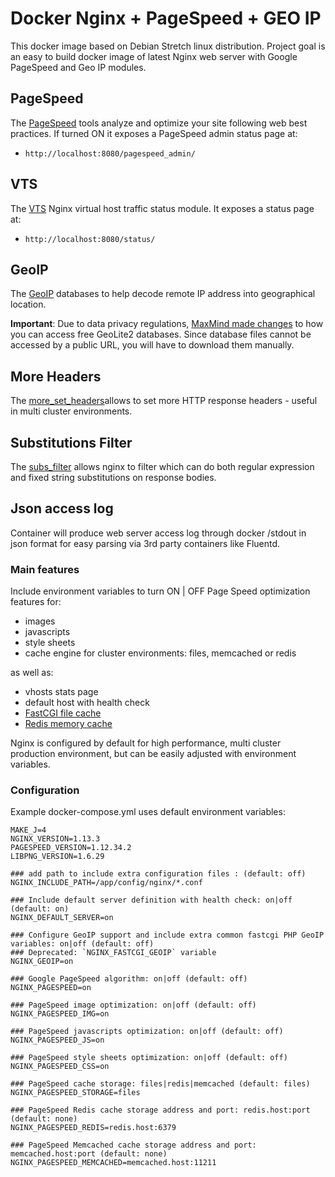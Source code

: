 # Docker Nginx + PageSpeed + GEO IP

This docker image based on Debian Stretch linux distribution.
Project goal is an easy to build docker image of latest Nginx web server with Google PageSpeed and Geo IP modules.

## PageSpeed

The [PageSpeed](https://developers.google.com/speed/pagespeed/) tools analyze and optimize your site following web best practices. If turned ON it exposes a PageSpeed admin status page at:

-   `http://localhost:8080/pagespeed_admin/`

## VTS

The [VTS](https://github.com/vozlt/nginx-module-vts) Nginx virtual host traffic status module. It exposes a status page at:

-   `http://localhost:8080/status/`

## GeoIP

The [GeoIP](https://www.maxmind.com/en/geoip-demo) databases to help decode remote IP address into geographical location.

**Important**: Due to data privacy regulations, [MaxMind made changes](https://dev.maxmind.com/geoip/geoip2/geolite2/) to how you can access free GeoLite2 databases. Since database files cannot be accessed by a public URL, you will have to download them manually.

## More Headers

The [more_set_headers](https://github.com/openresty/headers-more-nginx-module)allows to set more HTTP response headers - useful in multi cluster environments.

## Substitutions Filter

The [subs_filter](https://github.com/yaoweibin/ngx_http_substitutions_filter_module) allows nginx to filter which can do both regular expression and fixed string substitutions on response bodies.

## Json access log

Container will produce web server access log through docker /stdout in json format for easy parsing via 3rd party containers like Fluentd.

### Main features

Include environment variables to turn ON | OFF Page Speed optimization features for:

-   images
-   javascripts
-   style sheets
-   cache engine for cluster environments: files, memcached or redis

as well as:

-   vhosts stats page
-   default host with health check
-   [FastCGI file cache](https://www.nginx.com/appcache/9-tips-for-improving-wordpress-performance-with-nginx/)
-   [Redis memory cache](https://easyengine.io/wordpress-nginx/tutorials/single-site/redis_cache-with-conditional-purging/)

Nginx is configured by default for high performance, multi cluster production environment, but can be easily adjusted with environment variables.

### Configuration

Example docker-compose.yml uses default environment variables:

```env
MAKE_J=4
NGINX_VERSION=1.13.3
PAGESPEED_VERSION=1.12.34.2
LIBPNG_VERSION=1.6.29

### add path to include extra configuration files : (default: off)
NGINX_INCLUDE_PATH=/app/config/nginx/*.conf

### Include default server definition with health check: on|off (default: on)
NGINX_DEFAULT_SERVER=on

### Configure GeoIP support and include extra common fastcgi PHP GeoIP variables: on|off (default: off)
### Deprecated: `NGINX_FASTCGI_GEOIP` variable
NGINX_GEOIP=on

### Google PageSpeed algorithm: on|off (default: off)
NGINX_PAGESPEED=on

### PageSpeed image optimization: on|off (default: off)
NGINX_PAGESPEED_IMG=on

### PageSpeed javascripts optimization: on|off (default: off)
NGINX_PAGESPEED_JS=on

### PageSpeed style sheets optimization: on|off (default: off)
NGINX_PAGESPEED_CSS=on

### PageSpeed cache storage: files|redis|memcached (default: files)
NGINX_PAGESPEED_STORAGE=files

### PageSpeed Redis cache storage address and port: redis.host:port (default: none)
NGINX_PAGESPEED_REDIS=redis.host:6379

### PageSpeed Memcached cache storage address and port: memcached.host:port (default: none)
NGINX_PAGESPEED_MEMCACHED=memcached.host:11211
```
